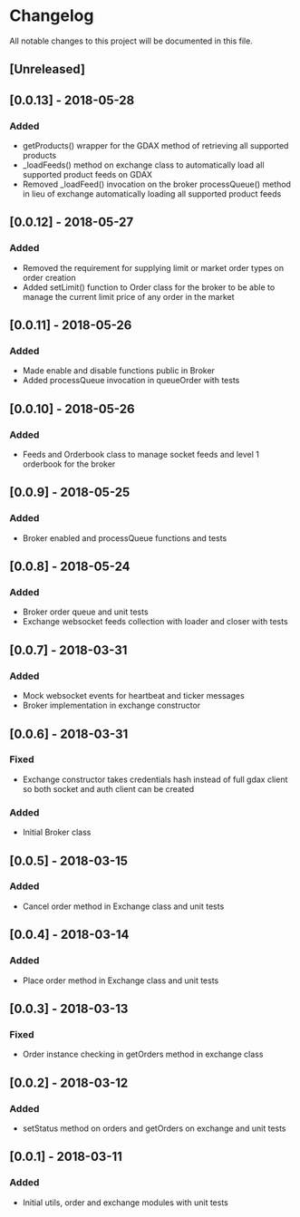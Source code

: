 # Changelog
All notable changes to this project will be documented in this file.


## [Unreleased]

## [0.0.13] - 2018-05-28
### Added
- getProducts() wrapper for the GDAX method of retrieving all supported products
- _loadFeeds() method on exchange class to automatically load all supported product feeds on GDAX
- Removed _loadFeed() invocation on the broker processQueue() method in lieu of exchange automatically loading all supported product feeds

## [0.0.12] - 2018-05-27
### Added
- Removed the requirement for supplying limit or market order types on order creation
- Added setLimit() function to Order class for the broker to be able to manage the current limit price of any order in the market

## [0.0.11] - 2018-05-26
### Added
- Made enable and disable functions public in Broker
- Added processQueue invocation in queueOrder with tests

## [0.0.10] - 2018-05-26
### Added
- Feeds and Orderbook class to manage socket feeds and level 1 orderbook for the broker

## [0.0.9] - 2018-05-25
### Added
- Broker enabled and processQueue functions and tests

## [0.0.8] - 2018-05-24
### Added
- Broker order queue and unit tests
- Exchange websocket feeds collection with loader and closer with tests

## [0.0.7] - 2018-03-31
### Added
- Mock websocket events for heartbeat and ticker messages
- Broker implementation in exchange constructor

## [0.0.6] - 2018-03-31
### Fixed
- Exchange constructor takes credentials hash instead of full gdax client so both socket and auth client can be created

### Added
- Initial Broker class

## [0.0.5] - 2018-03-15
### Added
- Cancel order method in Exchange class and unit tests

## [0.0.4] - 2018-03-14
### Added
- Place order method in Exchange class and unit tests

## [0.0.3] - 2018-03-13
### Fixed
- Order instance checking in getOrders method in exchange class

## [0.0.2] - 2018-03-12
### Added
- setStatus method on orders and getOrders on exchange and unit tests

## [0.0.1] - 2018-03-11
### Added
- Initial utils, order and exchange modules with unit tests